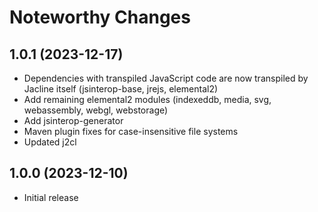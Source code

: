 # Noteworthy Changes

## 1.0.1 (2023-12-17)

- Dependencies with transpiled JavaScript code are now transpiled by Jacline itself (jsinterop-base, jrejs, elemental2)
- Add remaining elemental2 modules (indexeddb, media, svg, webassembly, webgl, webstorage)
- Add jsinterop-generator
- Maven plugin fixes for case-insensitive file systems
- Updated j2cl

## 1.0.0 (2023-12-10)

- Initial release
